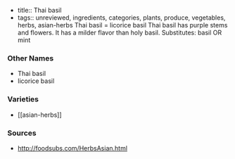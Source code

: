 - title:: Thai basil
- tags:: unreviewed, ingredients, categories, plants, produce, vegetables, herbs, asian-herbs
Thai basil = licorice basil Thai basil has purple stems and flowers. It has a milder flavor than holy basil. Substitutes: basil OR mint

### Other Names

* Thai basil
* licorice basil

### Varieties

* [[asian-herbs]]

### Sources
* http://foodsubs.com/HerbsAsian.html
